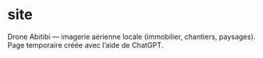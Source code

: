 # site
Drone Abitibi — imagerie aérienne locale (immobilier, chantiers, paysages).   Page temporaire créée avec l’aide de ChatGPT.
